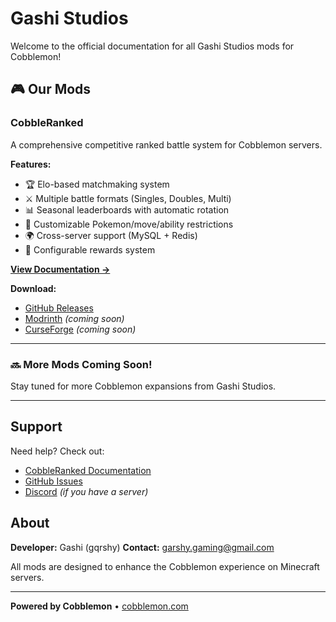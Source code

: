 # Gashi Studios

Welcome to the official documentation for all Gashi Studios mods for Cobblemon!

## 🎮 Our Mods

### CobbleRanked

A comprehensive competitive ranked battle system for Cobblemon servers.

**Features:**
- 🏆 Elo-based matchmaking system
- ⚔️ Multiple battle formats (Singles, Doubles, Multi)
- 📊 Seasonal leaderboards with automatic rotation
- 🚫 Customizable Pokemon/move/ability restrictions
- 🌍 Cross-server support (MySQL + Redis)
- 🎁 Configurable rewards system

**[View Documentation →](cobbleranked/)**

**Download:**
- [GitHub Releases](https://github.com/gqrshy/CobbleRanked/releases)
- [Modrinth](#) _(coming soon)_
- [CurseForge](#) _(coming soon)_

---

### 🔜 More Mods Coming Soon!

Stay tuned for more Cobblemon expansions from Gashi Studios.

---

## Support

Need help? Check out:
- [CobbleRanked Documentation](cobbleranked/)
- [GitHub Issues](https://github.com/gqrshy/CobbleRanked/issues)
- [Discord](#) _(if you have a server)_

## About

**Developer:** Gashi (gqrshy)
**Contact:** garshy.gaming@gmail.com

All mods are designed to enhance the Cobblemon experience on Minecraft servers.

---

**Powered by Cobblemon** • [cobblemon.com](https://cobblemon.com)
